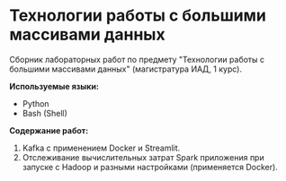# Технологии работы с большими массивами данных

Сборник лабораторных работ по предмету "Технологии работы с большими массивами данных" (магистратура ИАД, 1 курс).

**Используемые языки:**
* Python
* Bash (Shell)

**Содержание работ:**
1) Kafka с применением Docker и Streamlit.
2) Отслеживание вычислительных затрат Spark приложения при запуске с Hadoop и разными настройками (применяется Docker).